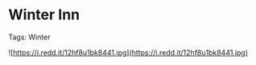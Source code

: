 # Winter Inn

Tags: Winter

![https://i.redd.it/12hf8u1bk8441.jpg](https://i.redd.it/12hf8u1bk8441.jpg)